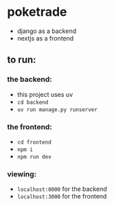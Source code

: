 # poketrade

- django as a backend
- nextjs as a frontend

## to run:
### the backend:
- this project uses uv
- `cd backend`
- `uv run manage.py runserver`

### the frontend:
- `cd frontend`
- `npm i`
- `npm run dev`

### viewing:
- `localhost:8000` for the backend
- `localhost:3000` for the frontend
